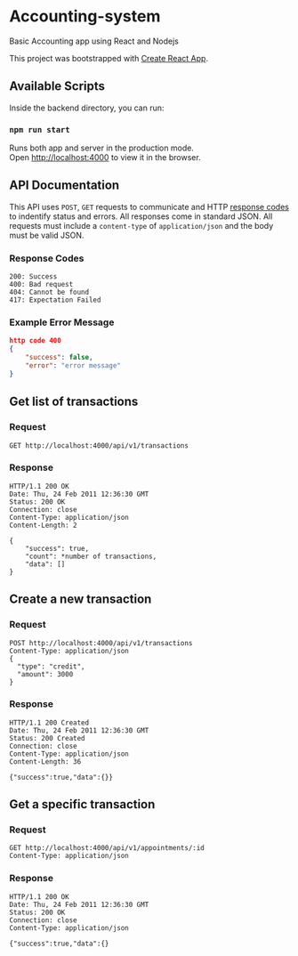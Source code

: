# Accounting-system
Basic Accounting app using React and Nodejs

This project was bootstrapped with [Create React App](https://github.com/facebook/create-react-app).

## Available Scripts

Inside the backend directory, you can run:

### `npm run start`

Runs both app and server in the production mode.\
Open [http://localhost:4000](http://localhost:4000) to view it in the browser.

## API Documentation
This API uses `POST`, `GET` requests to communicate and HTTP [response codes](https://en.wikipedia.org/wiki/List_of_HTTP_status_codes) to indentify status and errors. All responses come in standard JSON. All requests must include a `content-type` of `application/json` and the body must be valid JSON.

### Response Codes
```
200: Success
400: Bad request
404: Cannot be found
417: Expectation Failed
```

### Example Error Message
```json
http code 400
{
    "success": false,
    "error": "error message"
}
```
## Get list of transactions

### Request

    GET http://localhost:4000/api/v1/transactions

### Response

    HTTP/1.1 200 OK
    Date: Thu, 24 Feb 2011 12:36:30 GMT
    Status: 200 OK
    Connection: close
    Content-Type: application/json
    Content-Length: 2

    {
        "success": true,
        "count": *number of transactions,
        "data": []
    }

## Create a new transaction

### Request

    POST http://localhost:4000/api/v1/transactions
    Content-Type: application/json
    {
      "type": "credit",
      "amount": 3000
    }

### Response

    HTTP/1.1 200 Created
    Date: Thu, 24 Feb 2011 12:36:30 GMT
    Status: 200 Created
    Connection: close
    Content-Type: application/json
    Content-Length: 36

    {"success":true,"data":{}}

## Get a specific transaction

### Request

    GET http://localhost:4000/api/v1/appointments/:id
    Content-Type: application/json

### Response

    HTTP/1.1 200 OK
    Date: Thu, 24 Feb 2011 12:36:30 GMT
    Status: 200 OK
    Connection: close
    Content-Type: application/json

    {"success":true,"data":{}
